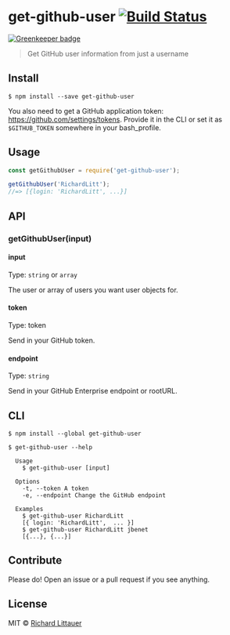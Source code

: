 # get-github-user [![Build Status](https://travis-ci.org/RichardLitt/get-github-user.svg?branch=master)](https://travis-ci.org/RichardLitt/get-github-user)

[![Greenkeeper badge](https://badges.greenkeeper.io/RichardLitt/get-github-user.svg)](https://greenkeeper.io/)

> Get GitHub user information from just a username


## Install

```
$ npm install --save get-github-user
```

You also need to get a GitHub application token: https://github.com/settings/tokens. Provide it in the CLI or set it as `$GITHUB_TOKEN` somewhere in your bash_profile.

## Usage

```js
const getGithubUser = require('get-github-user');

getGithubUser('RichardLitt');
//=> [{login: 'RichardLitt', ...}]
```

## API

### getGithubUser(input)

#### input

Type: `string` or `array`

The user or array of users you want user objects for.

#### token

Type: token

Send in your GitHub token.

#### endpoint

Type: `string`

Send in your GitHub Enterprise endpoint or rootURL.

## CLI

```
$ npm install --global get-github-user
```

```
$ get-github-user --help

  Usage
    $ get-github-user [input]

  Options
    -t, --token A token
    -e, --endpoint Change the GitHub endpoint

  Examples
    $ get-github-user RichardLitt
    [{ login: 'RichardLitt',  ... }]
    $ get-github-user RichardLitt jbenet
    [{...}, {...}]
```

## Contribute

Please do! Open an issue or a pull request if you see anything. 

## License

MIT © [Richard Littauer](http://burntfen.com)
